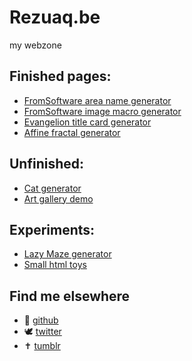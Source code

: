 # Rezuaq.be
my webzone

## Finished pages:
* [FromSoftware area name generator](/new-area)
* [FromSoftware image macro generator](/new-area/image-creator)
* [Evangelion title card generator](/evangelion)
* [Affine fractal generator](/fractal)

## Unfinished:
* [Cat generator](/cat-generator)
* [Art gallery demo](/gallery)

## Experiments:
* [Lazy Maze generator](/lazy-maze)
* [Small html toys](/toys)

## Find me elsewhere
* 🐙 [github](https://github.com/sibert-aerts)
* 🕊 [twitter](https://twitter.com/rezuaq)
* ✝ [tumblr](https://rezuaq.tumblr.com)
